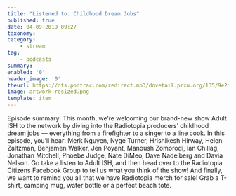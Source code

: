 ```yaml
---
title: "Listened to: Childhood Dream Jobs"
published: true
date: 04-09-2019 09:27
taxonomy:
category:
	- stream
tag:
	- podcasts
summary:
enabled: '0'
header_image: '0'
theurl: https://dts.podtrac.com/redirect.mp3/dovetail.prxu.org/135/9e2fe865-e558-43ba-92ad-3adf0e9198a0/16_Dream_Career_as_a_Kid_full.mp3
image: artwork-resized.png
template: item
---
```

 
Episode summary: This month, we’re welcoming our brand-new show Adult ISH to the network by diving into the Radiotopia producers’ childhood dream jobs — everything from a firefighter to a singer to a line cook. In this episode, you’ll hear: Merk Nguyen, Nyge Turner, Hrishikesh Hirway, Helen Zaltzman, Benjamen Walker, Jen Poyant, Manoush Zomorodi, Ian Chillag, Jonathan Mitchell, Phoebe Judge, Nate DiMeo, Dave Nadelberg and Davia Nelson. Go take a listen to Adult ISH, and then head over to the Radiotopia Citizens Facebook Group to tell us what you think of the show! And finally, we want to remind you all that we have Radiotopia merch for sale! Grab a T-shirt, camping mug, water bottle or a perfect beach tote.
